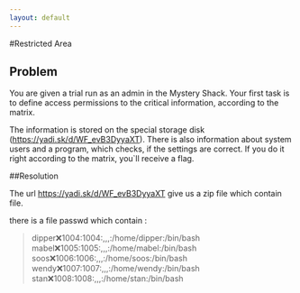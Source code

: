 ```yaml
---
layout: default
---
```


#Restricted Area
## Problem
You are given a trial run as an admin in the Mystery Shack.
Your first task is to define access permissions to the critical information, according to the matrix.

The information is stored on the special storage disk (https://yadi.sk/d/WF_evB3DyyaXT). There is also information about system users and a program, which checks, if the settings are correct. If you do it right according to the matrix, you`ll receive a flag.

##Resolution

The url https://yadi.sk/d/WF_evB3DyyaXT give us a zip file which contain file.

there is a file passwd which contain :

> dipper:x:1004:1004:,,,:/home/dipper:/bin/bash
  mabel:x:1005:1005:,,,:/home/mabel:/bin/bash
  soos:x:1006:1006:,,,:/home/soos:/bin/bash
  wendy:x:1007:1007:,,,:/home/wendy:/bin/bash
  stan:x:1008:1008:,,,:/home/stan:/bin/bash

